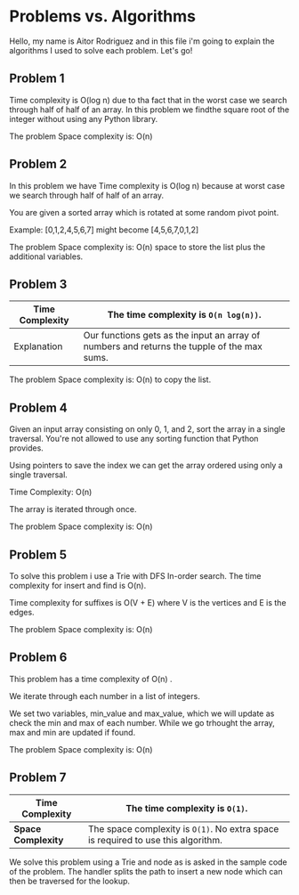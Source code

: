 # Problems vs. Algorithms

Hello, my name is Aitor Rodriguez and in this file i'm going to explain the algorithms I used to solve each problem. Let's go!

## Problem 1
Time complexity is O(log n) due to tha fact that in the  worst case we search through half of half of an array. In this problem we findthe square root of the integer without using any Python library.

The problem Space complexity is: O(n) 

## Problem 2

In this problem we have Time complexity is O(log n) because at worst case we search through half of half of an array.

You are given a sorted array which is rotated at some random pivot point.

Example: [0,1,2,4,5,6,7] might become [4,5,6,7,0,1,2]

The problem Space complexity is: O(n)  space to store the list plus the additional variables.

## 


## Problem 3
| Time Complexity      | The time complexity is `O(n log(n))`.                           |
| -------------------- | ------------------------------------------------------------ |
| Explanation | Our functions gets as the input an array of numbers and returns the tupple of the max sums. |

The problem Space complexity is: O(n)  to copy the list.

## 

## Problem 4

Given an input array consisting on only 0, 1, and 2, sort the array in a single traversal. You're not allowed to use any sorting function that Python provides.

Using pointers to save the index we can get the array ordered using only a single traversal.

Time Complexity: O(n)

The array is iterated through once.

The problem Space complexity is: O(n)  




## Problem 5
To solve this problem i use  a Trie with DFS In-order search. 
The time complexity for insert and find is O(n).

Time complexity for suffixes is O(V + E) where V is the vertices and E is the edges. 

The problem Space complexity is: O(n) 

## 

## Problem 6

This problem has a time complexity of O(n) .

We iterate through each number in a list of integers.

We set two variables, min_value and max_value, which we will update as check the min and max of each number. While we go trhought the array, max and min are updated if found.

The problem Space complexity is: O(n) 

## 


## Problem 7
| Time Complexity      | The time complexity is `O(1)`.                           |
| -------------------- | ------------------------------------------------------------ |
| **Space Complexity** | The space complexity is `O(1)`. No extra space is required to use this algorithm. |

We solve this problem using a Trie and node as is asked in the sample code of the problem. The handler splits the path to insert a new node which can then be traversed for the lookup.

